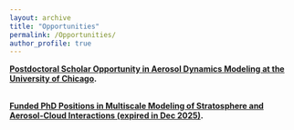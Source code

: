 ```yaml
---
layout: archive
title: "Opportunities"
permalink: /Opportunities/
author_profile: true
---
```



**[Postdoctoral Scholar Opportunity in Aerosol Dynamics Modeling at the University of Chicago](https://hongwei8sun.github.io/files/Postdoc_WangLab_UChicago_Modeling_2025.pdf).** <br />
<br />


**[Funded PhD Positions in Multiscale Modeling of Stratosphere and Aerosol-Cloud Interactions (expired in Dec 2025)](https://hongwei8sun.github.io/files/Funded%20PhD%20Positions%20in%20Multiscale%20Modeling%20of%20Stratosphere%20and%20Aerosol.pdf).** <br />
<br />



